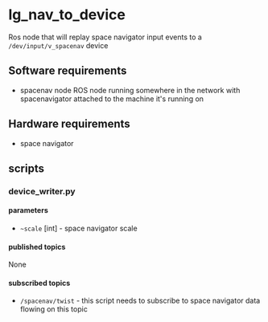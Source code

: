 # lg_nav_to_device

Ros node that will replay space navigator input events to a
`/dev/input/v_spacenav` device

## Software requirements

* spacenav node ROS node running somewhere in the network with
  spacenavigator attached to the machine it's running on

## Hardware requirements

* space navigator

## scripts

### device_writer.py

#### parameters

* `~scale` [int] - space navigator scale

#### published topics

None

#### subscribed topics

* `/spacenav/twist` - this script needs to subscribe to space navigator
  data flowing on this topic
